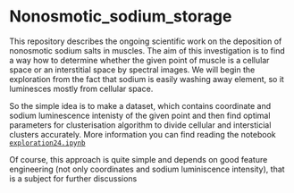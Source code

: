 # Nonosmotic_sodium_storage
This repository describes the ongoing scientific work on the deposition of nonosmotic sodium salts in muscles.
The aim of this investigation is to find a way how to determine whether the given point of muscle is a cellular space or an interstitial space by spectral images.
We will begin the exploration from the fact that sodium is easily washing away element, so it luminesces mostly from cellular space.

So the simple idea is to make a dataset, which contains coordinate and sodium luminescence intenisty of the given point and then find optimal parameters for clusterisation algorithm to divide cellular and intersticial clusters accurately.
More information you can find reading the notebook [`exploration24.ipynb`](https://github.com/dpaneke/Nonosmotic_sodium_storage/blob/master/exploration24.ipynb)

Of course, this approach is quite simple and depends on good feature engineering (not only coordinates and sodium luminiscence intensity), that is a subject for further discussions
